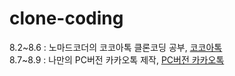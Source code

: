 # clone-coding
8.2~8.6 : 노마드코더의 코코아톡 클론코딩 공부, [코코아톡](https://junyoung-c.github.io/clone-coding/kokoa-clone/index.html)   
8.7~8.9 : 나만의 PC버전 카카오톡 제작, [PC버전 카카오톡](https://junyoung-c.github.io/clone-coding/kakao-clone/index.html)
